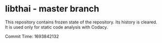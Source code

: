 # libthai - master branch

This repository contains frozen state of the repository.
Its history is cleared. It is used only for static code
analysis with Codacy.

Commit Time: 1693842132